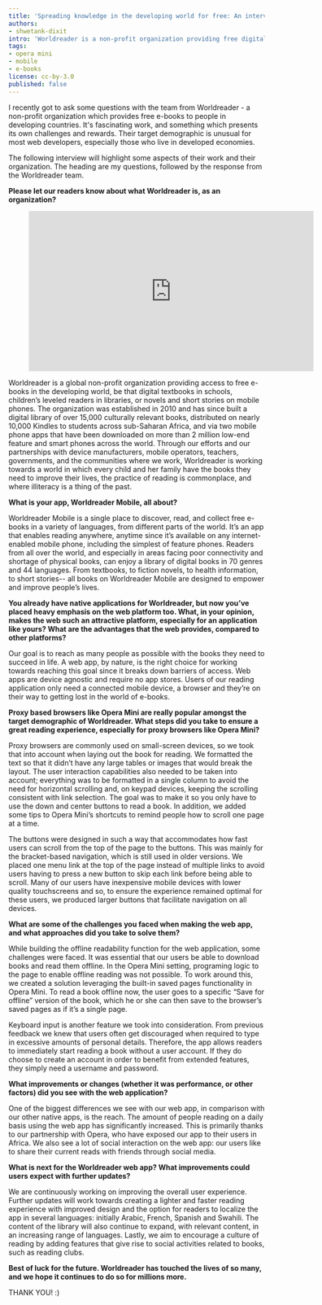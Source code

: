 ```yaml
---
title: 'Spreading knowledge in the developing world for free: An interview with the Worldreader team'
authors:
- shwetank-dixit
intro: 'Worldreader is a non-profit organization providing free digital book people in developing countries. I got to ask their team a few questions regarding their fascinating work in developing countries'
tags:
- opera mini
- mobile
- e-books
license: cc-by-3.0
published: false
---
```



I recently got to ask some questions with the team from Worldreader - a non-profit organization which provides free e-books to people in developing countries. It's fascinating work, and something which presents its own challenges and rewards. Their target demographic is unusual for most web developers, especially those who live in developed economies. 

The following interview will highlight some aspects of their work and their organization. The heading are my questions, followed by the response from the Worldreader team.


**Please let our readers know about what Worldreader is, as an organization?**

<figure block="figure">
<iframe width="560" height="315" src="https://www.youtube.com/embed/PzRt7xTa4hE" frameborder="0" allowfullscreen></iframe>
</figure>

Worldreader is a global non-profit organization providing access to free e-books in the developing world, be that digital textbooks in schools, children’s leveled readers in libraries, or novels and short stories on mobile phones. The organization was established in 2010 and has since built a digital library of over 15,000 culturally relevant books, distributed on nearly 10,000 Kindles to students across sub-Saharan Africa, and via two mobile phone apps that have been downloaded on more than 2 million low-end feature and smart phones across the world. Through our efforts and our partnerships with device manufacturers, mobile operators, teachers, governments, and the communities where we work, Worldreader is working towards a world in which every child and her family have the books they need to improve their lives, the practice of reading is commonplace, and where illiteracy is a thing of the past.


**What is your app, Worldreader Mobile, all about?**

Worldreader Mobile is a single place to discover, read, and collect free e-books in a variety of languages, from different parts of the world. It’s an app that enables reading anywhere, anytime since it’s available on any internet-enabled mobile phone, including the simplest of feature phones. Readers from all over the world, and especially in areas facing poor connectivity and shortage of physical books, can enjoy a library of digital books in 70 genres and 44 languages. From textbooks, to fiction novels, to health information, to short stories-- all books on Worldreader Mobile are designed to empower and improve people’s lives.

**You already have native applications for Worldreader, but now you’ve placed heavy emphasis on the web platform too. What, in your opinion, makes the web such an attractive platform, especially for an application like yours? What are the advantages that the web provides, compared to other platforms?**

Our goal is to reach as many people as possible with the books they need to succeed in life. A web app, by nature, is the right choice for working towards reaching this goal since it breaks down barriers of access. Web apps are device agnostic and require no app stores. Users of our reading application only need a connected mobile device, a browser and they’re on their way to getting lost in the world of e-books.


**Proxy based browsers like Opera Mini are really popular amongst the target demographic of Worldreader. What steps did you take to ensure a great reading experience, especially for proxy browsers like Opera Mini?**

Proxy browsers are commonly used on small-screen devices, so we took that into account when laying out the book for reading. We formatted the text so that it didn’t have any large tables or images that would break the layout. The user interaction capabilities also needed to be taken into account; everything was to be formatted in a single column to avoid the need for horizontal scrolling and, on keypad devices, keeping the scrolling consistent with link selection. The goal was to make it so you only have to use the down and center buttons to read a book. In addition, we added some tips to Opera Mini’s shortcuts to remind people how to scroll one page at a time.

The buttons were designed in such a way that accommodates how fast users can scroll from the top of the page to the buttons. This was mainly for the bracket-based navigation, which is still used in older versions. We placed one menu link at the top of the page instead of multiple links to avoid users having to press a new button to skip each link before being able to scroll. Many of our users have inexpensive mobile devices with lower quality touchscreens and so, to ensure the experience remained optimal for these users, we produced larger buttons that facilitate navigation on all devices. 

**What are some of the challenges you faced when making the web app, and what approaches did you take to solve them?**


While building the offline readability function for the web application, some challenges were faced. It was essential that our users be able to download books and read them offline. In the Opera Mini setting, programing logic to the page to enable offline reading was not possible. To work around this, we created a solution leveraging the built-in saved pages functionality in Opera Mini. To read a book offline now,  the user goes to a specific “Save for offline” version of the book, which he or she can then save to the browser’s saved pages as if it’s a single page.

Keyboard input is another feature we took into consideration. From previous feedback we knew that users often get discouraged when required to type in excessive amounts of personal details. Therefore, the app allows readers to immediately start reading a book without a user account. If they do choose to create an account in order to benefit from extended features, they simply need a username and password. 

**What improvements or changes (whether it was performance, or other factors) did you see with the web application?**


One of the biggest differences we see with our web app, in comparison with our other native apps, is the reach. The amount of people reading on a daily basis using the web app has significantly increased. This is primarily thanks to our partnership with Opera, who have exposed our app to their users in Africa. We also see a lot of social interaction on the web app: our users like to share their current reads with friends through social media.


**What is next for the Worldreader web app? What improvements could users expect with further updates?**

We are continuously working on improving the overall user experience. Further updates will work towards creating a lighter and faster reading experience with improved design and the option for readers to localize the app in several languages: initially Arabic, French, Spanish and Swahili.  The content of the library will also continue to expand, with relevant content, in an increasing range of languages. Lastly, we aim to encourage a culture of reading by adding features that give rise to social activities related to books, such as reading clubs.

**Best of luck for the future. Worldreader has touched the lives of so many, and we hope it continues to do so for millions more.**

THANK YOU! :) 